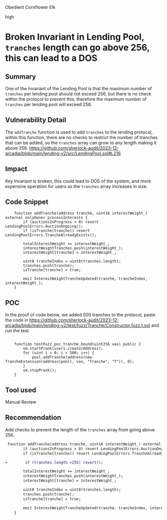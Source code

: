 Obedient Cornflower Elk

high

# Broken Invariant in Lending Pool, `tranches` length can go above 256, this can lead to a DOS

## Summary

One of the Invariant of the Lending Pool is that the maximum number of `tranches` per lending pool should not exceed 256, but there is no check within the protocol to prevent this, therefore the maximum number of `tranches` per lending pool will exceed 256.

## Vulnerability Detail

The `addTranche` function is used to add `tranches` to the lending protocol, within this function, there are no checks to restrict the number of tranches that can be added, so the `tranches` array can grow to any length making it above 256.
https://github.com/sherlock-audit/2023-12-arcadia/blob/main/lending-v2/src/LendingPool.sol#L216

## Impact

Key Invariant is broken, this could lead to DOS of the system, and more expensive operation for users as the `tranches` array increases in size.

## Code Snippet

```solidity
    function addTranche(address tranche, uint16 interestWeight_) external onlyOwner processInterests {
        if (auctionsInProgress > 0) revert LendingPoolErrors.AuctionOngoing();
        if (isTranche[tranche]) revert LendingPoolErrors.TrancheAlreadyExists();

        totalInterestWeight += interestWeight_;
        interestWeightTranches.push(interestWeight_);
        interestWeight[tranche] = interestWeight_;

        uint8 trancheIndex = uint8(tranches.length);
        tranches.push(tranche);
        isTranche[tranche] = true;

        emit InterestWeightTrancheUpdated(tranche, trancheIndex, interestWeight_);
    }
```

## POC

In the proof of code below, we added 500 tranches to the protocol,
paste the code in  https://github.com/sherlock-audit/2023-12-arcadia/blob/main/lending-v2/test/fuzz/Tranche/Constructor.fuzz.t.sol
and run the test.

```solidity

    function testFuzz_poc_tranche_bound(uint256 vas) public {
        vm.startPrank(users.creatorAddress);
        for (uint i = 0; i < 500; i++) {
            pool.addTranche(address(new TrancheExtension(address(pool), vas, "Tranche", "T")), 0);
        }
        vm.stopPrank();
    }
```

## Tool used

Manual Review

## Recommendation

Add checks to prevent the length of the `tranches` array from going above 256.

```diff
 function addTranche(address tranche, uint16 interestWeight_) external onlyOwner processInterests {
        if (auctionsInProgress > 0) revert LendingPoolErrors.AuctionOngoing();
        if (isTranche[tranche]) revert LendingPoolErrors.TrancheAlreadyExists();

+        if (tranches.length >255) revert();

        totalInterestWeight += interestWeight_;
        interestWeightTranches.push(interestWeight_);
        interestWeight[tranche] = interestWeight_;

        uint8 trancheIndex = uint8(tranches.length);
        tranches.push(tranche);
        isTranche[tranche] = true;

        emit InterestWeightTrancheUpdated(tranche, trancheIndex, interestWeight_);
    }
```

